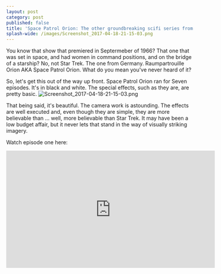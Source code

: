 ```yaml
---
layout: post
category: post
published: false
title: 'Space Patrol Orion: The other groundbreaking scifi series from 1966'
splash-wide: /images/Screenshot_2017-04-18-21-15-03.png
---
```

You know that show that premiered in Septermeber of 1966? That one that was set in space, and had women in command positions, and on the bridge of a starship? No, not Star Trek. The one from Germany. Raumpartrouille Orion AKA Space Patrol Orion. What do you mean you've never heard of it?

So, let's get this out of the way up front. Space Patrol Orion ran for Seven episodes. It's in black and white. The special effects, such as they are, are pretty basic. 
![Screenshot_2017-04-18-21-15-03.png]({{site.baseurl}}/images/Screenshot_2017-04-18-21-15-03.png)


That being said, it's beautiful. The camera work is astounding. The effects are well executed and, even though they are simple, they are more believable than ... well, more believable than Star Trek. It may have been a low budget affair, but it never lets that stand in the way of visually striking imagery. 

Watch episode one here:

<iframe width="560" height="315" src="https://www.youtube.com/embed/vJI4J92Btis" frameborder="0" allowfullscreen></iframe>


